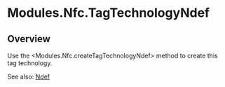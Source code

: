 # Modules.Nfc.TagTechnologyNdef

<TypeHeader/>

## Overview

Use the <Modules.Nfc.createTagTechnologyNdef> method to create this tag technology.

See also:
[Ndef](http://developer.android.com/reference/android/nfc/tech/Ndef.html)

<ApiDocs/>
